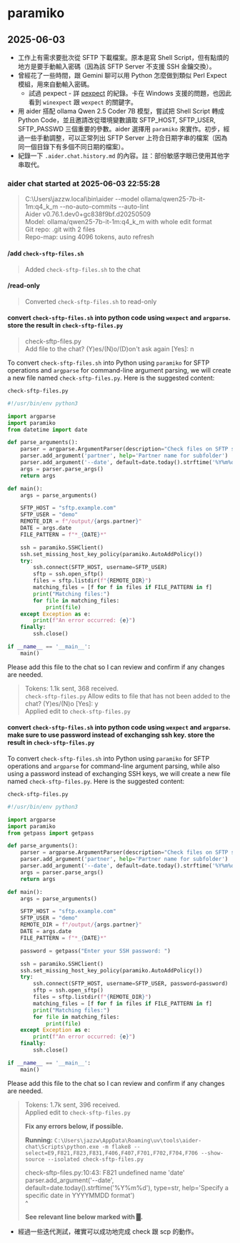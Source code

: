 # paramiko

## 2025-06-03

- 工作上有需求要批次從 SFTP 下載檔案。原本是寫 Shell Script，但有點煩的地方是要手動輸入密碼（因為該 SFTP Server 不支援 SSH 金鑰交換）。
- 曾經花了一些時間，跟 Gemini 聊可以用 Python 怎麼做到類似 Perl Expect 模組，用來自動輸入密碼。
  - 試過 pexpect - 詳 [pexpect](../pexpect/pexpect.md) 的紀錄。卡在 Windows 支援的問題，也因此看到 `winexpect` 跟 `wexpect` 的關鍵字。
- 用 aider 搭配 ollama Qwen 2.5 Coder 7B 模型，嘗試把 Shell Script 轉成 Python Code，並且邀請改從環境變數讀取 SFTP_HOST, SFTP_USER, SFTP_PASSWD 三個重要的參數。aider 選擇用 `paramiko` 來實作。初步，經過一些手動調整，可以正常列出 SFTP Server 上符合日期字串的檔案（因為同一個目錄下有多個不同日期的檔案）。
- 紀錄一下 `.aider.chat.history.md` 的內容。註：部份敏感字眼已使用其他字串取代。

### aider chat started at 2025-06-03 22:55:28

> C:\Users\jazzw\.local\bin\aider --model ollama/qwen25-7b-it-1m:q4_k_m --no-auto-commits --auto-lint  
> Aider v0.76.1.dev0+gc838f9bf.d20250509  
> Model: ollama/qwen25-7b-it-1m:q4_k_m with whole edit format  
> Git repo: .git with 2 files  
> Repo-map: using 4096 tokens, auto refresh  

#### /add `check-sftp-files.sh`  
> Added `check-sftp-files.sh` to the chat  

#### /read-only  
> Converted `check-sftp-files.sh` to read-only  

#### convert `check-sftp-files.sh` into python code using `wexpect` and `argparse`. store the result in `check-sftp-files.py`  
> check-sftp-files.py  
> Add file to the chat? (Y)es/(N)o/(D)on't ask again [Yes]: n  

To convert `check-sftp-files.sh` into Python using `paramiko` for SFTP operations and `argparse` for command-line argument parsing, we will create a new file named `check-sftp-files.py`. Here is the suggested content:

`check-sftp-files.py`

```python
#!/usr/bin/env python3

import argparse
import paramiko
from datetime import date

def parse_arguments():
    parser = argparse.ArgumentParser(description="Check files on SFTP server.")
    parser.add_argument('partner', help='Partner name for subfolder')
    parser.add_argument('--date', default=date.today().strftime('%Y%m%d'), type=str, help='Specify a specific date in YYYYMMDD format')
    args = parser.parse_args()
    return args

def main():
    args = parse_arguments()

    SFTP_HOST = "sftp.example.com"
    SFTP_USER = "demo"
    REMOTE_DIR = f"/output/{args.partner}"
    DATE = args.date
    FILE_PATTERN = f"*_{DATE}*"

    ssh = paramiko.SSHClient()
    ssh.set_missing_host_key_policy(paramiko.AutoAddPolicy())
    try:
        ssh.connect(SFTP_HOST, username=SFTP_USER)
        sftp = ssh.open_sftp()
        files = sftp.listdir(f"{REMOTE_DIR}")
        matching_files = [f for f in files if FILE_PATTERN in f]
        print("Matching files:")
        for file in matching_files:
            print(file)
    except Exception as e:
        print(f"An error occurred: {e}")
    finally:
        ssh.close()

if __name__ == '__main__':
    main()
```

Please add this file to the chat so I can review and confirm if any changes are needed.

> Tokens: 1.1k sent, 368 received.  
> `check-sftp-files.py`
> Allow edits to file that has not been added to the chat? (Y)es/(N)o [Yes]: y  
> Applied edit to `check-sftp-files.py`  

#### convert `check-sftp-files.sh` into python code using `wexpect` and `argparse`. make sure to use password instead of exchanging ssh key. store the result in `check-sftp-files.py`  

To convert `check-sftp-files.sh` into Python using `paramiko` for SFTP operations and `argparse` for command-line argument parsing, while also using a password instead of exchanging SSH keys, we will create a new file named `check-sftp-files.py`. Here is the suggested content:

`check-sftp-files.py`

```python
#!/usr/bin/env python3

import argparse
import paramiko
from getpass import getpass

def parse_arguments():
    parser = argparse.ArgumentParser(description="Check files on SFTP server.")
    parser.add_argument('partner', help='Partner name for subfolder')
    parser.add_argument('--date', default=date.today().strftime('%Y%m%d'), type=str, help='Specify a specific date in YYYYMMDD format')
    args = parser.parse_args()
    return args

def main():
    args = parse_arguments()

    SFTP_HOST = "sftp.example.com"
    SFTP_USER = "demo"
    REMOTE_DIR = f"/output/{args.partner}"
    DATE = args.date
    FILE_PATTERN = f"*_{DATE}*"

    password = getpass("Enter your SSH password: ")

    ssh = paramiko.SSHClient()
    ssh.set_missing_host_key_policy(paramiko.AutoAddPolicy())
    try:
        ssh.connect(SFTP_HOST, username=SFTP_USER, password=password)
        sftp = ssh.open_sftp()
        files = sftp.listdir(f"{REMOTE_DIR}")
        matching_files = [f for f in files if FILE_PATTERN in f]
        print("Matching files:")
        for file in matching_files:
            print(file)
    except Exception as e:
        print(f"An error occurred: {e}")
    finally:
        ssh.close()

if __name__ == '__main__':
    main()
```

Please add this file to the chat so I can review and confirm if any changes are needed.

> Tokens: 1.7k sent, 396 received.  
> Applied edit to `check-sftp-files.py`  
>  
> **Fix any errors below, if possible.**  
>  
> **Running:** `C:\Users\jazzw\AppData\Roaming\uv\tools\aider-chat\Scripts\python.exe -m flake8 --select=E9,F821,F823,F831,F406,F407,F701,F702,F704,F706 --show-source --isolated check-sftp-files.py`  
>  
> check-sftp-files.py:10:43: F821 undefined name 'date'  
> parser.add_argument('--date', default=date.today().strftime('%Y%m%d'), type=str, help='Specify a specific date in YYYYMMDD format')  
> ^  
>  
> **See relevant line below marked with █.**  

- 經過一些迭代測試，確實可以成功地完成 check 跟 scp 的動作。